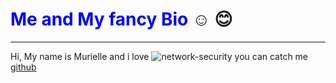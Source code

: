 # <span style="color:blue">Me and My fancy Bio </span> :relaxed: :blush:
---------------------
Hi, My name is Murielle and i love 
![network-security](https://user-images.githubusercontent.com/32261166/81918676-17525380-95d7-11ea-81c4-fefbc036bea9.jpg)
you can catch me [github](https://github.com/murvanessa)
